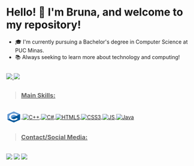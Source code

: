 # Hello! 👋 I'm Bruna, and welcome to my repository!

- 🎓 I'm currently pursuing a Bachelor's degree in Computer Science at PUC Minas.
- 📚 Always seeking to learn more about technology and computing!
      
##

<div>
  <a href="https://github.com/cestpassion">
  <img height="180em" src="https://github-readme-stats.vercel.app/api?username=cestpassion&show_icons=true&theme=github_dark_dimmed&include_all_commits=true&count_private=true"/>
  <img height="180em" src="https://github-readme-stats.vercel.app/api/top-langs/?username=cestpassion&layout=compact&langs_count=16&theme=github_dark_dimmed"/>
</div>

##

> ### Main Skills:

<div style="display: inline_block"><br>
  <img align="center" alt="C" height="30" width="40"
src="https://raw.githubusercontent.com/devicons/devicon/6910f0503efdd315c8f9b858234310c06e04d9c0/icons/c/c-original.svg">
  <img align="center" alt="C++" height="30" width="40"
src="https://cdn.jsdelivr.net/gh/devicons/devicon@latest/icons/cplusplus/cplusplus-original.svg">
  <img align="center" alt="C#" height="30" width="40"
src="https://cdn.jsdelivr.net/gh/devicons/devicon@latest/icons/csharp/csharp-original.svg" />
  <img align="center" alt="HTML5" height="30" width="40"
src="https://cdn.jsdelivr.net/gh/devicons/devicon@latest/icons/html5/html5-original.svg">
  <img align="center" alt="CSS3" height="30" width="40"
src="https://cdn.jsdelivr.net/gh/devicons/devicon@latest/icons/css3/css3-original.svg">
  <img align="center" alt="JS" height="30" width="40"
src="https://cdn.jsdelivr.net/gh/devicons/devicon@latest/icons/javascript/javascript-original.svg">
  <img align="center" alt="Java" height="30" width="40"
src="https://cdn.jsdelivr.net/gh/devicons/devicon@latest/icons/java/java-original.svg" />
</div>

##

> ### Contact/Social Media:

<div> <br>
  <a href="https://www.linkedin.com/in/bruna-furtado-da-fonseca-27a218306?utm_source=share&utm_campaign=share_via&utm_content=profile&utm_medium=android_app" target="_blank"><img src="https://img.shields.io/badge/-LinkedIn-%230077B5?style=for-the-badge&logo=linkedin&logoColor=white" target="_blank"></a> 
  <a href="https://www.instagram.com/brunaffurtado" target="_blank"><img src="https://img.shields.io/badge/-Instagram-%23E4405F?style=for-the-badge&logo=instagram&logoColor=white" target="_blank"></a>
  <a href = "mailto:brunafurfon@gmail.com"><img src="https://img.shields.io/badge/-Gmail-%23333?style=for-the-badge&logo=gmail&logoColor=white" target="_blank"></a>
</div>


 
          
